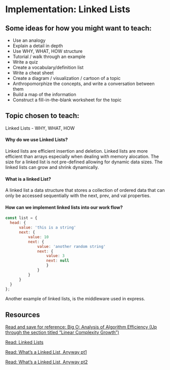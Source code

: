 # Implementation: Linked Lists  
  
## Some ideas for how you might want to teach:  
  
- Use an analogy  
- Explain a detail in depth  
- Use WHY, WHAT, HOW structure  
- Tutorial / walk through an example  
- Write a quiz  
- Create a vocabulary/definition list  
- Write a cheat sheet  
- Create a diagram / visualization / cartoon of a topic  
- Anthropomorphize the concepts, and write a conversation between them  
- Build a map of the information  
- Construct a fill-in-the-blank worksheet for the topic  

## Topic chosen to teach:
Linked Lists - WHY, WHAT, HOW

#### Why do we use Linked Lists?  
  
  Linked lists are efficient insertion and deletion. Linked lists are more efficient than arrays especially when dealing with memory alocation. The size for a linked list is not pre-defined allowing for dynamic data sizes. The linked lists can grow and shrink dynamically. 
  
#### What is a linked List?  
  
  A linked list a data structure that stores a collection of ordered data that can only be accessed sequentially with the next, prev, and val properties. 
  
#### How can we implement linked lists into our work flow?  
  
  ```js
  const list = {
    head: {
        value: 'this is a string'
        next: {
            value: 10                                             
            next: {
                value: 'another random string'
                next: {
                    value: 3
                    next: null	
                    }
                }
            }
        }
    }
};
  ```
Another example of linked lists, is the middleware used in express. 
## Resources  

[Read and save for reference: Big O: Analysis of Algorithm Efficiency (Up through the section titled “Linear Complexity Growth”)](https://codefellows.github.io/common_curriculum/data_structures_and_algorithms/Code_401/class-05/resources/big_oh.html) 

[Read: Linked Lists](https://codefellows.github.io/common_curriculum/data_structures_and_algorithms/Code_401/class-05/resources/singly_linked_list.html)  

[Read: What’s a Linked List, Anyway pt1](https://medium.com/basecs/whats-a-linked-list-anyway-part-1-d8b7e6508b9d)  

[Read: What’s a Linked List, Anyway pt2](https://medium.com/basecs/whats-a-linked-list-anyway-part-2-131d96f71996)  
  
